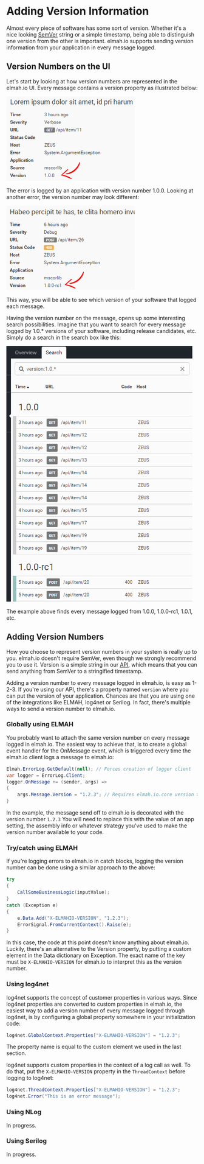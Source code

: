 # Adding Version Information
Almost every piece of software has some sort of version. Whether it's a nice looking [SemVer](http://semver.org/) string or a simple timestamp, being able to distinguish one version from the other is important. elmah.io supports sending version information from your application in every message logged.

## Version Numbers on the UI
Let's start by looking at how version numbers are represented in the elmah.io UI. Every message contains a version property as illustrated below:

![Error Details with Version Number](images/versiondetails.png)

The error is logged by an application with version number 1.0.0. Looking at another error, the version number may look different:

![Error Details with Other Version Number](images/versiondetails2.png)

This way, you will be able to see which version of your software that logged each message.

Having the version number on the message, opens up some interesting search possibilities. Imagine that you want to search for every message logged by 1.0.* versions of your software, including release candidates, etc. Simply do a search in the search box like this:

![Search for Versions](images/versionsearch.png)

The example above finds every message logged from 1.0.0, 1.0.0-rc1, 1.0.1, etc.

## Adding Version Numbers
How you choose to represent version numbers in your system is really up to you. elmah.io doesn't require SemVer, even though we strongly recommend you to use it. Version is a simple string in our [API](elmah.io/api), which means that you can send anything from SemVer to a stringified timestamp.

Adding a version number to every message logged in elmah.io, is easy as 1-2-3. If you're using our API, there's a property named `version` where you can put the version of your application. Chances are that you are using one of the integrations like ELMAH, log4net or Serilog. In fact, there's multiple ways to send a version number to elmah.io.

### Globally using ELMAH

You probably want to attach the same version number on every message logged in elmah.io. The easiest way to achieve that, is to create a global event handler for the OnMessage event, which is triggered every time the elmah.io client logs a message to elmah.io:

```csharp
Elmah.ErrorLog.GetDefault(null); // Forces creation of logger client
var logger = ErrorLog.Client;
logger.OnMessage += (sender, args) =>
{
    args.Message.Version = "1.2.3"; // Requires elmah.io.core version >= 2.0.26
}
```

In the example, the message send off to elmah.io is decorated with the version number `1.2.3` You will need to replace this with the value of an app setting, the assembly info or whatever strategy you've used to make the version number available to your code.

### Try/catch using ELMAH

If you're logging errors to elmah.io in catch blocks, logging the version number can be done using a similar approach to the above:

```csharp
try
{
    CallSomeBusinessLogic(inputValue);
}
catch (Exception e)
{
    e.Data.Add("X-ELMAHIO-VERSION", "1.2.3");
    ErrorSignal.FromCurrentContext().Raise(e);
}
```

In this case, the code at this point doesn't know anything about elmah.io. Luckily, there's an alternative to the Version property, by putting a custom element in the Data dictionary on Exception. The exact name of the key must be `X-ELMAHIO-VERSION` for elmah.io to interpret this as the version number.

### Using log4net

log4net supports the concept of customer properties in various ways. Since log4net properties are converted to custom properties in elmah.io, the easiest way to add a version number of every message logged through log4net, is by configuring a global property somewhere in your initialization code:

```csharp
log4net.GlobalContext.Properties["X-ELMAHIO-VERSION"] = "1.2.3";
```

The property name is equal to the custom element we used in the last section.

log4net supports custom properties in the context of a log call as well. To do that, put the `X-ELMAHIO-VERSION` property in the `ThreadContext` before logging to log4net:

```csharp
log4net.ThreadContext.Properties["X-ELMAHIO-VERSION"] = "1.2.3";
log4net.Error("This is an error message");
```

### Using NLog

In progress.

### Using Serilog

In progress.
